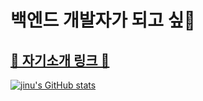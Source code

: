 # 백엔드 개발자가 되고 싶🐔
## [🍎 자기소개 링크 🌱](https://tangy-island-25d.notion.site/bc031366501e4bf2a11b0c250ead139b)

[![jinu's GitHub stats](https://github-readme-stats.vercel.app/api?username=jinwoo794533)](https://github.com/anuraghazra/github-readme-stats)

<!--
**jinwoo794533/jinwoo794533** is a ✨ _special_ ✨ repository because its `README.md` (this file) appears on your GitHub profile.

Here are some ideas to get you started:

- 🔭 I’m currently working on ...
- 🌱 I’m currently learning ...
- 👯 I’m looking to collaborate on ...
- 🤔 I’m looking for help with ...
- 💬 Ask me about ...
- 📫 How to reach me: ...
- 😄 Pronouns: ...
- ⚡ Fun fact: ...
-->

